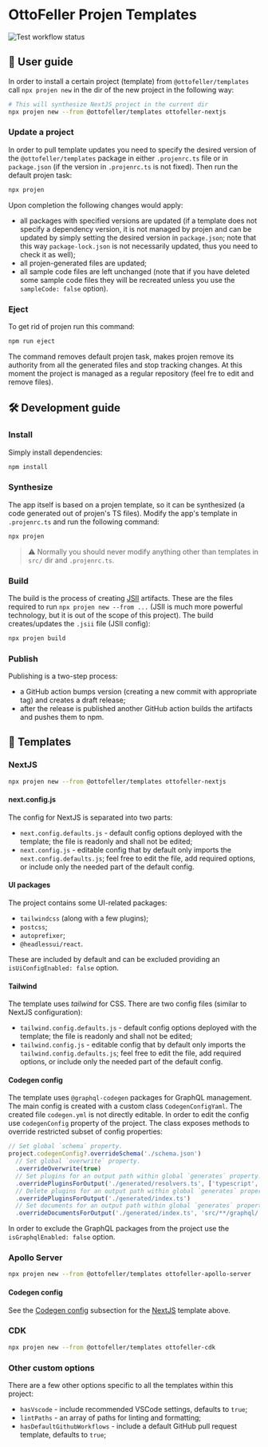 # OttoFeller Projen Templates
![Test workflow status](https://github.com/ottofeller/templates/actions/workflows/test.yml/badge.svg?branch=main)

## 📀 User guide
In order to install a certain project (template) from `@ottofeller/templates` call `npx projen new` in the dir of the new project in the following way:
```sh
# This will synthesize NextJS project in the current dir
npx projen new --from @ottofeller/templates ottofeller-nextjs
```

### Update a project
In order to pull template updates you need to specify the desired version of the `@ottofeller/templates` package in either `.projenrc.ts` file or in `package.json` (if the version in `.projenrc.ts` is not fixed). Then run the default projen task:
```sh
npx projen 
```
Upon completion the following changes would apply:
- all packages with specified versions are updated (if a template does not specify a dependency version, it is not managed by projen and can be updated by simply setting the desired version in `package.json`; note that this way `package-lock.json` is not necessarily updated, thus you need to check it as well);
- all projen-generated files are updated;
- all sample code files are left unchanged (note that if you have deleted some sample code files they will be recreated unless you use the `sampleCode: false` option).

### Eject
To get rid of projen run this command:
```sh
npm run eject 
```
The command removes default projen task, makes projen remove its authority from all the generated files and stop tracking changes. At this moment the project is managed as a regular repository (feel fre to edit and remove files).

## 🛠 Development guide
### Install
Simply install dependencies:
```sh
npm install
```

### Synthesize
The app itself is based on a projen template, so it can be synthesized (a code generated out of projen's TS files). Modify the app's template in `.projenrc.ts` and run the following command:
```sh
npx projen
```

> :warning: Normally you should never modify anything other than templates in `src/` dir and `.projenrc.ts`.

### Build
The build is the process of creating [JSII](https://github.com/aws/jsii) artifacts. These are the files required to run `npx projen new --from ...` (JSII is much more powerful technology, but it is out of the scope of this project). The build creates/updates the `.jsii` file (JSII config):
```sh
npx projen build
```

### Publish
Publishing is a two-step process:
- a GitHub action bumps version (creating a new commit with appropriate tag) and creates a draft release;
- after the release is published another GitHub action builds the artifacts and pushes them to npm.

## 🧩 Templates

### NextJS
```sh
npx projen new --from @ottofeller/templates ottofeller-nextjs
```

#### next.config.js
The config for NextJS is separated into two parts:
- `next.config.defaults.js` - default config options deployed with the template; the file is readonly and shall not be edited;
- `next.config.js` - editable config that by default only imports the `next.config.defaults.js`; feel free to edit the file, add required options, or include only the needed part of the default config.

#### UI packages
The project contains some UI-related packages:
- `tailwindcss` (along with a few plugins);
- `postcss`;
- `autoprefixer`;
- `@headlessui/react`.

These are included by default and can be excluded providing an `isUiConfigEnabled: false` option.

#### Tailwind
The template uses *tailwind* for CSS. There are two config files (similar to NextJS configuration):
- `tailwind.config.defaults.js` - default config options deployed with the template; the file is readonly and shall not be edited;
- `tailwind.config.js` - editable config that by default only imports the `tailwind.config.defaults.js`; feel free to edit the file, add required options, or include only the needed part of the default config.

#### Codegen config
The template uses `@graphql-codegen` packages for GraphQL management. The main config is created with a custom class `CodegenConfigYaml`. The created file `codegen.yml` is not directly editable. In order to edit the config use `codegenConfig` property of the project. The class exposes methods to override restricted subset of config properties:
```typescript
// Set global `schema` property.
project.codegenConfig?.overrideSchema('./schema.json')
  // Set global `overwrite` property.
  .overrideOverwrite(true)
  // Set plugins for an output path within global `generates` property.
  .overridePluginsForOutput('./generated/resolvers.ts', ['typescript', 'typescript-resolvers'])
  // Delete plugins for an output path within global `generates` property.
  .overridePluginsForOutput('./generated/index.ts')
  // Set documents for an output path within global `generates` property.
  .overrideDocumentsForOutput('./generated/index.ts', 'src/**/graphql/!(*.generated).ts')
```

In order to exclude the GraphQL packages from the project use the `isGraphqlEnabled: false` option.

### Apollo Server
```sh
npx projen new --from @ottofeller/templates ottofeller-apollo-server
```
#### Codegen config
See the [Codegen config](#codegen-config) subsection for the [NextJS](#nextjs) template above.

### CDK
```sh
npx projen new --from @ottofeller/templates ottofeller-cdk
```

### Other custom options
There are a few other options specific to all the templates within this project:
- `hasVscode` - include recommended VSCode settings, defaults to `true`;
- `lintPaths` - an array of paths for linting and formatting;
- `hasDefaultGithubWorkflows` - include a default GitHub pull request template, defaults to `true`;
